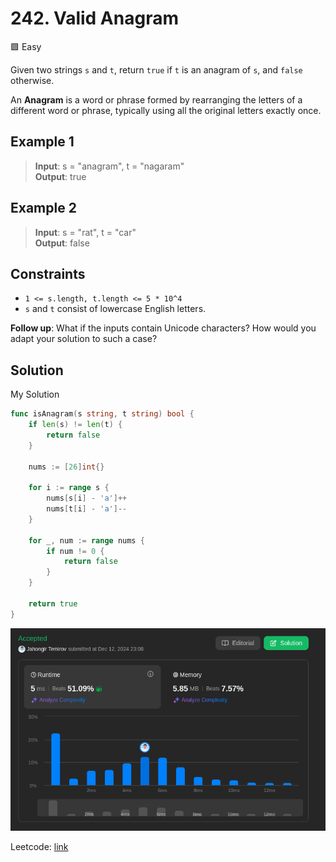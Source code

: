 # 242. Valid Anagram

🟩 Easy

Given two strings `s` and `t`, return `true` if `t` is an anagram of `s`, and `false` otherwise.

An **Anagram** is a word or phrase formed by rearranging the letters of a different word or phrase, typically using all the original letters exactly once.

## Example 1

> **Input**: s = "anagram", t = "nagaram" \
> **Output**: true

## Example 2

> **Input**: s = "rat", t = "car" \
> **Output**: false

## Constraints

* `1 <= s.length, t.length <= 5 * 10^4`
* `s` and `t` consist of lowercase English letters.

**Follow up**: What if the inputs contain Unicode characters? How would you adapt your solution to such a case?

## Solution

My Solution

```go
func isAnagram(s string, t string) bool {
    if len(s) != len(t) {
        return false
    }

    nums := [26]int{}

    for i := range s {
        nums[s[i] - 'a']++
        nums[t[i] - 'a']--
    }

    for _, num := range nums {
        if num != 0 {
            return false
        }
    }

    return true
}
```

![result](242.png)

Leetcode: [link](https://leetcode.com/problems/valid-anagram/description/)
